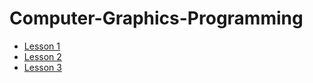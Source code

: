 # Computer-Graphics-Programming
- [Lesson 1](Lesson1.md)
- [Lesson 2](Lesson2.md)
- [Lesson 3](Lesson3.md)
